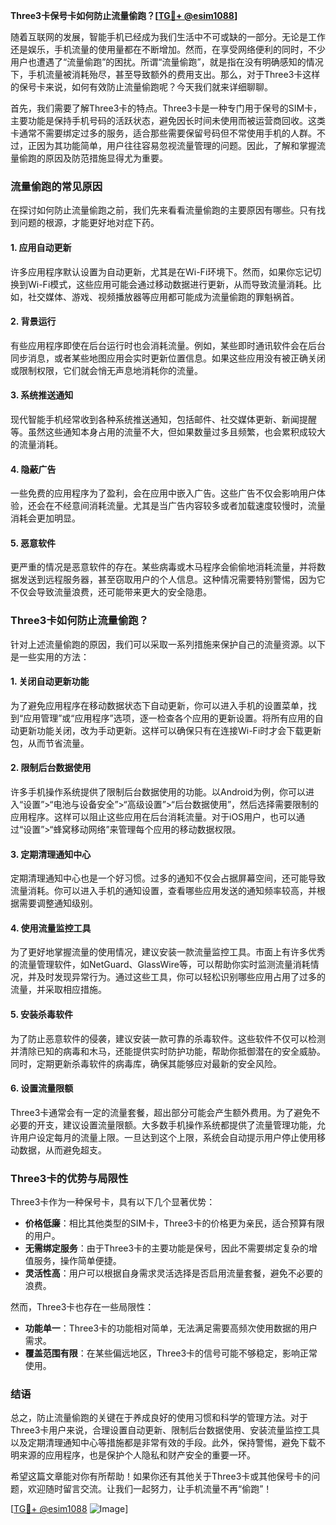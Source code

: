 **Three3卡保号卡如何防止流量偷跑？[[TG💪+ @esim1088](https://t.me/s/esim1088)]**

随着互联网的发展，智能手机已经成为我们生活中不可或缺的一部分。无论是工作还是娱乐，手机流量的使用量都在不断增加。然而，在享受网络便利的同时，不少用户也遭遇了“流量偷跑”的困扰。所谓“流量偷跑”，就是指在没有明确感知的情况下，手机流量被消耗殆尽，甚至导致额外的费用支出。那么，对于Three3卡这样的保号卡来说，如何有效防止流量偷跑呢？今天我们就来详细聊聊。

首先，我们需要了解Three3卡的特点。Three3卡是一种专门用于保号的SIM卡，主要功能是保持手机号码的活跃状态，避免因长时间未使用而被运营商回收。这类卡通常不需要绑定过多的服务，适合那些需要保留号码但不常使用手机的人群。不过，正因为其功能简单，用户往往容易忽视流量管理的问题。因此，了解和掌握流量偷跑的原因及防范措施显得尤为重要。

### 流量偷跑的常见原因

在探讨如何防止流量偷跑之前，我们先来看看流量偷跑的主要原因有哪些。只有找到问题的根源，才能更好地对症下药。

#### 1. 应用自动更新
许多应用程序默认设置为自动更新，尤其是在Wi-Fi环境下。然而，如果你忘记切换到Wi-Fi模式，这些应用可能会通过移动数据进行更新，从而导致流量消耗。比如，社交媒体、游戏、视频播放器等应用都可能成为流量偷跑的罪魁祸首。

#### 2. 背景运行
有些应用程序即使在后台运行时也会消耗流量。例如，某些即时通讯软件会在后台同步消息，或者某些地图应用会实时更新位置信息。如果这些应用没有被正确关闭或限制权限，它们就会悄无声息地消耗你的流量。

#### 3. 系统推送通知
现代智能手机经常收到各种系统推送通知，包括邮件、社交媒体更新、新闻提醒等。虽然这些通知本身占用的流量不大，但如果数量过多且频繁，也会累积成较大的流量消耗。

#### 4. 隐蔽广告
一些免费的应用程序为了盈利，会在应用中嵌入广告。这些广告不仅会影响用户体验，还会在不经意间消耗流量。尤其是当广告内容较多或者加载速度较慢时，流量消耗会更加明显。

#### 5. 恶意软件
更严重的情况是恶意软件的存在。某些病毒或木马程序会偷偷地消耗流量，并将数据发送到远程服务器，甚至窃取用户的个人信息。这种情况需要特别警惕，因为它不仅会导致流量浪费，还可能带来更大的安全隐患。

### Three3卡如何防止流量偷跑？

针对上述流量偷跑的原因，我们可以采取一系列措施来保护自己的流量资源。以下是一些实用的方法：

#### 1. 关闭自动更新功能
为了避免应用程序在移动数据状态下自动更新，你可以进入手机的设置菜单，找到“应用管理”或“应用程序”选项，逐一检查各个应用的更新设置。将所有应用的自动更新功能关闭，改为手动更新。这样可以确保只有在连接Wi-Fi时才会下载更新包，从而节省流量。

#### 2. 限制后台数据使用
许多手机操作系统提供了限制后台数据使用的功能。以Android为例，你可以进入“设置”>“电池与设备安全”>“高级设置”>“后台数据使用”，然后选择需要限制的应用程序。这样可以阻止这些应用在后台消耗流量。对于iOS用户，也可以通过“设置”>“蜂窝移动网络”来管理每个应用的移动数据权限。

#### 3. 定期清理通知中心
定期清理通知中心也是一个好习惯。过多的通知不仅会占据屏幕空间，还可能导致流量消耗。你可以进入手机的通知设置，查看哪些应用发送的通知频率较高，并根据需要调整通知级别。

#### 4. 使用流量监控工具
为了更好地掌握流量的使用情况，建议安装一款流量监控工具。市面上有许多优秀的流量管理软件，如NetGuard、GlassWire等，可以帮助你实时监测流量消耗情况，并及时发现异常行为。通过这些工具，你可以轻松识别哪些应用占用了过多的流量，并采取相应措施。

#### 5. 安装杀毒软件
为了防止恶意软件的侵袭，建议安装一款可靠的杀毒软件。这些软件不仅可以检测并清除已知的病毒和木马，还能提供实时防护功能，帮助你抵御潜在的安全威胁。同时，定期更新杀毒软件的病毒库，确保其能够应对最新的安全风险。

#### 6. 设置流量限额
Three3卡通常会有一定的流量套餐，超出部分可能会产生额外费用。为了避免不必要的开支，建议设置流量限额。大多数手机操作系统都提供了流量管理功能，允许用户设定每月的流量上限。一旦达到这个上限，系统会自动提示用户停止使用移动数据，从而避免超支。

### Three3卡的优势与局限性

Three3卡作为一种保号卡，具有以下几个显著优势：

- **价格低廉**：相比其他类型的SIM卡，Three3卡的价格更为亲民，适合预算有限的用户。
- **无需绑定服务**：由于Three3卡的主要功能是保号，因此不需要绑定复杂的增值服务，操作简单便捷。
- **灵活性高**：用户可以根据自身需求灵活选择是否启用流量套餐，避免不必要的浪费。

然而，Three3卡也存在一些局限性：

- **功能单一**：Three3卡的功能相对简单，无法满足需要高频次使用数据的用户需求。
- **覆盖范围有限**：在某些偏远地区，Three3卡的信号可能不够稳定，影响正常使用。

### 结语

总之，防止流量偷跑的关键在于养成良好的使用习惯和科学的管理方法。对于Three3卡用户来说，合理设置自动更新、限制后台数据使用、安装流量监控工具以及定期清理通知中心等措施都是非常有效的手段。此外，保持警惕，避免下载不明来源的应用程序，也是保护个人隐私和财产安全的重要一环。

希望这篇文章能对你有所帮助！如果你还有其他关于Three3卡或其他保号卡的问题，欢迎随时留言交流。让我们一起努力，让手机流量不再“偷跑”！

[[TG💪+ @esim1088](https://t.me/s/esim1088) ![Image](https://i.postimg.cc/4NQfJmqS/Snipaste-2025-05-13-00-14-12.png)]